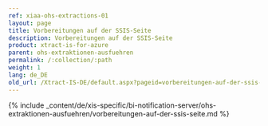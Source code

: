 ```yaml
---
ref: xiaa-ohs-extractions-01
layout: page
title: Vorbereitungen auf der SSIS-Seite
description: Vorbereitungen auf der SSIS-Seite
product: xtract-is-for-azure
parent: ohs-extraktionen-ausfuehren
permalink: /:collection/:path
weight: 1
lang: de_DE
old_url: /Xtract-IS-DE/default.aspx?pageid=vorbereitungen-auf-der-ssis-seite
---
```

{% include _content/de/xis-specific/bi-notification-server/ohs-extraktionen-ausfuehren/vorbereitungen-auf-der-ssis-seite.md %}
